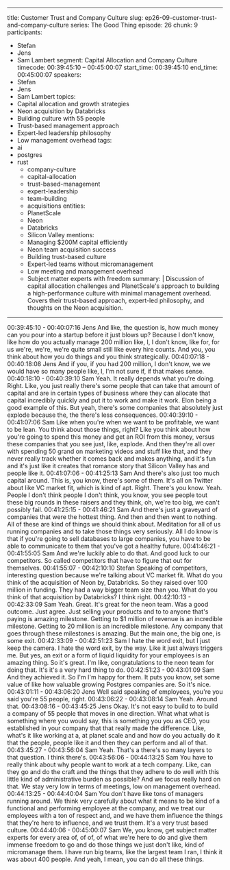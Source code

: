 
---
title: Customer Trust and Company Culture
slug: ep26-09-customer-trust-and-company-culture
series: The Good Thing
episode: 26
chunk: 9
participants:
  - Stefan
  - Jens
  - Sam Lambert
segment: Capital Allocation and Company Culture
timecode: 00:39:45:10 – 00:45:00:07
start_time: 00:39:45:10
end_time: 00:45:00:07
speakers:
  - Stefan
  - Jens
  - Sam Lambert
topics:
  - Capital allocation and growth strategies
  - Neon acquisition by Databricks
  - Building culture with 55 people
  - Trust-based management approach
  - Expert-led leadership philosophy
  - Low management overhead
tags:
- ai
- postgres
- rust
  - company-culture
  - capital-allocation
  - trust-based-management
  - expert-leadership
  - team-building
  - acquisitions
entities:
  - PlanetScale
  - Neon
  - Databricks
  - Silicon Valley
mentions:
  - Managing $200M capital efficiently
  - Neon team acquisition success
  - Building trust-based culture
  - Expert-led teams without micromanagement
  - Low meeting and management overhead
  - Subject matter experts with freedom
summary: |
  Discussion of capital allocation challenges and PlanetScale's approach to building a high-performance culture with minimal management overhead. Covers their trust-based approach, expert-led philosophy, and thoughts on the Neon acquisition.
---

00:39:45:10 - 00:40:07:16
Jens
And like, the question is, how much money can you pour into a startup before it just blows up?
Because I don't know, like how do you actually manage 200 million like, I, I don't know, like for,
for us we're, we're, we're quite small still like every hire counts. And you, you think about how
you do things and you think strategically.
00:40:07:18 - 00:40:18:08
Jens
And if you, if you had 200 million, I don't know, we we would have so many people like, I, I'm not
sure if, if that makes sense.
00:40:18:10 - 00:40:39:10
Sam
Yeah. It really depends what you're doing. Right. Like, you just really there's some people that
can take that amount of capital and are in certain types of business where they can allocate that
capital incredibly quickly and put it to work and make it work. Elon being a good example of this.
But yeah, there's some companies that absolutely just explode because the, the there's less
consequences.
00:40:39:10 - 00:41:07:06
Sam
Like when you're when we want to be profitable, we want to be lean. You think about those
things, right? Like you think about how you're going to spend this money and get an ROI from
this money, versus these companies that you see just, like, explode. And then they're all over
with spending 50 grand on marketing videos and stuff like that, and they never really track
whether it comes back and makes anything, and it's fun and it's just like it creates that romance
story that Silicon Valley has and people like it.
00:41:07:06 - 00:41:25:13
Sam
And there's also just too much capital around. This is, you know, there's some of them. It's all on
Twitter about like VC market fit, which is kind of apt. Right. There's you know. Yeah. People I
don't think people I don't think, you know, you see people tout these big rounds in these raisers
and they think, oh, we're too big, we can't possibly fail.
00:41:25:15 - 00:41:46:21
Sam
And there's just a graveyard of companies that were the hottest thing. And then and then went
to nothing. All of these are kind of things we should think about. Meditation for all of us running
companies and to take those things very seriously. All I do know is that if you're going to sell
databases to large companies, you have to be able to communicate to them that you've got a
healthy future.
00:41:46:21 - 00:41:55:05
Sam
And we're luckily able to do that. And good luck to our competitors. So called competitors that
have to figure that out for themselves.
00:41:55:07 - 00:42:10:10
Stefan
Speaking of competitors, interesting question because we're talking about VC market fit. What
do you think of the acquisition of Neon by, Databricks. So they raised over 100 million in
funding. They had a way bigger team size than you. What do you think of that acquisition by
Databricks? I think right.
00:42:10:13 - 00:42:33:09
Sam
Yeah. Great. It's great for the neon team. Was a good outcome. Just agree. Just selling your
products and to to anyone that's paying is amazing milestone. Getting to $1 million of revenue is
an incredible milestone. Getting to 20 million is an incredible milestone. Any company that goes
through these milestones is amazing. But the main one, the big one, is some exit.
00:42:33:09 - 00:42:51:23
Sam
I hate the word exit, but I just keep the camera. I hate the word exit, by the way. Like it just
always triggers me. But yes, an exit or a form of liquid liquidity for your employees is an amazing
thing. So it's great. I'm like, congratulations to the neon team for doing that. It's it's a very hard
thing to do.
00:42:51:23 - 00:43:01:09
Sam
And they achieved it. So I'm I'm happy for them. It puts you know, set some value of like how
valuable growing Postgres companies are. So it's nice.
00:43:01:11 - 00:43:06:20
Jens
Well said speaking of employees, you're you said you're 55 people, right.
00:43:06:22 - 00:43:08:14
Sam
Yeah. Around that.
00:43:08:16 - 00:43:45:25
Jens
Okay. It's not easy to build to to build a company of 55 people that moves in one direction. What
what what is something where you would say, this is something you you as CEO, you
established in your company that that really made the difference. Like, what's it like working at
a, at planet scale and and how do you actually do it that the people, people like it and then they
can perform and all of that.
00:43:45:27 - 00:43:56:04
Sam
Yeah. That's a there's so many layers to that question. I think there's.
00:43:56:06 - 00:44:13:25
Sam
You have to really think about why people want to work at a tech company. Like, can they go
and do the craft and the things that they adhere to do well with this little kind of administrative
burden as possible? And we focus really hard on that. We stay very low in terms of meetings,
low on management overhead.
00:44:13:25 - 00:44:40:04
Sam
You don't have like tons of managers running around. We think very carefully about what it
means to be kind of a functional and performing employee at the company, and we treat our
employees with a ton of respect and, and we have them influence the things that they're here to
influence, and we trust them. It's a very trust based culture.
00:44:40:06 - 00:45:00:07
Sam
We, you know, get subject matter experts for every area of, of of, of what we're here to do and
give them immense freedom to go and do those things we just don't like, kind of micromanage
them. I have run big teams, like the largest team I ran, I think it was about 400 people. And
yeah, I mean, you can do all these things.